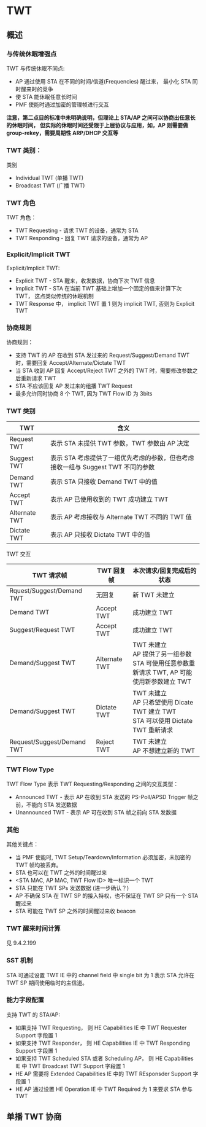 # TWT

## 概述

### 与传统休眠增强点

TWT 与传统休眠不同点:

 - AP 通过使用 STA 在不同的时间/信道(Frequencies) 醒过来， 最小化 STA 同时醒来时的竞争
 - 使 STA 能休眠任意长时间
 - PMF 使能时通过加密的管理帧进行交互

**注意，第二点目的标准中未明确说明，但理论上 STA/AP 之间可以协商出任意长的休眠时间，
但实际的休眼时间还受限于上层协议与应用，如，AP 则需要做 group-rekey，需要周期性 ARP/DHCP 交互等** 

### TWT 类别：

类别

 - Individual TWT (单播 TWT)
 - Broadcast TWT (广播 TWT)

### TWT 角色

TWT 角色：

 - TWT Requesting - 请求 TWT 的设备，通常为 STA
 - TWT Responding - 回复 TWT 请求的设备，通常为 AP

### Explicit/Implicit TWT

Explicit/Implicit TWT:

 - Explicit TWT - STA 醒来，收发数据，协商下次 TWT 信息
 - Implicit TWT - STA 在当前 TWT 基础上增加一个固定的值来计算下次 TWT， 这点类似传统的休眠机制
 - TWT Response 中， implicit TWT 置 1 则为 implicit TWT, 否则为 Explicit TWT

### 协商规则

协商规则：

 - 支持 TWT 的 AP 在收到 STA 发过来的 Request/Suggest/Demand TWT 时，需要回复 Accept/Alternate/Dictate TWT
 - 当 STA 收到 AP 回复 Accept/Reject TWT 之外的 TWT 时，需要修改参数之后重新请求 TWT
 - STA 不应该回复 AP 发过来的组播 TWT Request
 - 最多允许同时协商 8 个 TWT, 因为 TWT Flow ID 为 3bits

### TWT 类别

|TWT|含义 |
-|-|
| Request TWT | 表示 STA 未提供 TWT 参数，TWT 参数由 AP 决定 |
| Suggest TWT | 表示 STA 考虑提供了一组优先考虑的参数，但也考虑接收一组与 Suggest TWT 不同的参数 |
| Demand TWT | 表示 STA 只接收 Demand TWT 中的值 |
| Accept TWT | 表示 AP 已使用收到的 TWT 成功建立 TWT |
| Alternate TWT | 表示 AP 考虑接收与 Alternate TWT 不同的 TWT 值 |
| Dictate TWT | 表示 AP 只接收 Dictate TWT 中的值 |

TWT 交互

| TWT 请求帧 | TWT 回复帧| 本次请求/回复完成后的状态 |
-|-|-|
| Rquest/Suggest/Demand TWT | 无回复 | 新 TWT 未建立 |
| Demand TWT | Accept TWT | 成功建立 TWT |
| Suggest/Request TWT | Accept TWT | 成功建立 TWT |
| Demand/Suggest TWT | Alternate TWT | TWT 未建立<br> AP 提供了另一组参数<br>STA 可使用任意参数重新请求 TWT, AP 可能使用新参数建立 TWT |
| Demand/Suggest TWT | Dictate TWT | TWT 未建立<br> AP 只希望使用 Dicate TWT 建立 TWT<br>STA 可以使用 Dictate TWT 重新请求|
| Request/Suggest/Demand TWT | Reject TWT| TWT 未建立<br> AP 不想建立新的 TWT |

### TWT Flow Type

TWT Flow Type 表示 TWT Requesting/Responding 之间的交互类型：

 - Announced TWT - 表示 AP 在收到 STA 发送的 PS-Poll/APSD Trigger 帧之前，不能向 STA 发送数据
 - Unannounced TWT - 表示 AP 可在收到 STA 帧之前向 STA 发数据


### 其他

其他关键点：

 - 当 PMF 使能时, TWT Setup/Teardown/Information 必须加密，未加密的 TWT 帧均被丢弃。
 - STA 也可以在 TWT 之外的时间醒过来
 - <STA MAC, AP MAC, TWT Flow ID> 唯一标识一个 TWT
 - STA 只能在 TWT SPs 发送数据 (进一步确认？)
 - AP 不确保 STA 在 TWT SP 的接入特权，也不保证在 TWT SP 只有一个 STA 醒过来
 - STA 可能在 TWT SP 之外的时间醒过来收 beacon

### TWT 醒来时间计算

见 9.4.2.199

### SST 机制

STA 可通过设置 TWT IE 中的 channel field 中 single bit 为 1 表示 STA 允许在 TWT SP 期间使用临时的主信道。

### 能力字段配置

支持 TWT 的 STA/AP:

 - 如果支持 TWT Requesting， 则 HE Capabilities IE 中 TWT Requester Support 字段置 1
 - 如果支持 TWT Responder， 则 HE Capabilities IE 中 TWT Responding Support 字段置 1
 - 如果支持 TWT Scheduled STA 或者 Scheduling AP， 则 HE Capabilities IE 中 TWT Broadcast TWT Support 字段置 1
 - HE AP 需要将 Extended Capabilities IE 中的 TWT REsponsder Support 字段置 1
 - HE AP 通过设置 HE Operation IE 中 TWT Required 为 1 来要求 STA 参与 TWT

## 单播 TWT 协商



